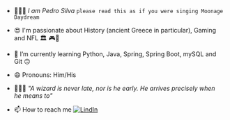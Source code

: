 - 👨🏻‍🎤 *I am Pedro Silva* `please read this as if you were singing Moonage Daydream`
- 😍 I'm passionate about History (ancient Greece in particular), Gaming and NFL 🏛 🎮🏈
- 🌱 I’m currently learning Python, Java, Spring, Spring Boot, mySQL and Git 🙃
- 😄 Pronouns: Him/His
- 🧙🏻‍♂️ *"A wizard is never late, nor is he early. He arrives precisely when he means to"* 

- 📫 How to reach me
[![LindIn](https://img.shields.io/badge/LinkedIn-0077B5?style=for-the-badge&logo=linkedin&logoColor=white)](https://www.linkedin.com/in/pedro-silva-51b332206/)

<!---
silvapst/silvapst is a ✨ special ✨ repository because its `README.md` (this file) appears on your GitHub profile.
You can click the Preview link to take a look at your changes.
--->
